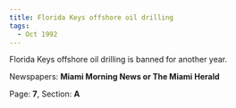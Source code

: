 ```yaml
---  
title: Florida Keys offshore oil drilling  
tags:  
  - Oct 1992  
---  
```

  
Florida Keys offshore oil drilling is banned for another year.  
  
Newspapers: **Miami Morning News or The Miami Herald**  
  
Page: **7**, Section: **A** 
